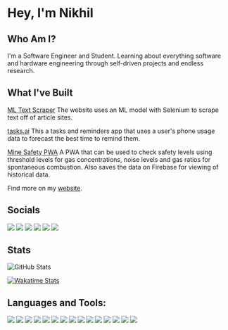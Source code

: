 
# Hey, I'm Nikhil

## Who Am I?

I'm a Software Engineer and Student.
Learning about everything software and hardware engineering through self-driven projects and endless research.

## What I've Built

[ML Text Scraper](https://ml-text-scraper.herokuapp.com/)
The website uses an ML model with Selenium to scrape text off of article sites.

[tasks.ai](https://play.google.com/store/apps/details?id=com.appnamenull.mlscheduler)
This a tasks and reminders app that uses a user's phone usage data to forecast the best time to remind them.

[Mine Safety PWA](https://play.google.com/store/apps/details?id=com.Sil.minepwa1)
A PWA that can be used to check safety levels using threshold levels for gas concentrations, noise levels and gas ratios for spontaneous combustion.
Also saves the data on Firebase for viewing of historical data.

Find more on my [website](https://silhub.web.app/).
<br/>

## Socials

[<img src="https://img.shields.io/website-up-down-green-red/http/monip.org.svg?style=for-the-badge&logo=appveyor&logoColor=white&color=teal">][website]
[<img src="https://img.shields.io/badge/Twitter-1DA1F2?style=for-the-badge&logo=twitter&logoColor=white">][twitter]
[<img src="https://img.shields.io/badge/LinkedIn-0077B5?style=for-the-badge&logo=linkedin&logoColor=white">][linkedin]
[<img src="https://img.shields.io/badge/Instagram-E4405F?style=for-the-badge&logo=instagram&logoColor=white">][instagram]
[<img src="https://img.shields.io/badge/Google_Play-414141?style=for-the-badge&logo=google-play&logoColor=white">][playstore]
[<img src="https://img.shields.io/badge/Itch.io-FA5C5C?style=for-the-badge&logo=itch.io&logoColor=white">][itch.io]
<br/>

## Stats

![GitHub Stats](https://github-readme-stats.vercel.app/api?username=nikhilnair31&hide=stars,prs,issues,contribs&theme=omni&hide_border=true )

[![Wakatime Stats](https://github-readme-stats.vercel.app/api/wakatime?username=nikhilnair31&layout=compact&theme=omni&hide_border=true)](https://github.com/anuraghazra/github-readme-stats)

## Languages and Tools:

[<img src="https://img.shields.io/badge/Python-14354C?style=for-the-badge&logo=python&logoColor=white">][website]
[<img src="https://img.shields.io/badge/HTML5-E34F26?style=for-the-badge&logo=html5&logoColor=white">][website]
[<img src="	https://img.shields.io/badge/CSS3-1572B6?style=for-the-badge&logo=css3&logoColor=white">][website]
[<img src="https://img.shields.io/badge/JavaScript-F7DF1E?style=for-the-badge&logo=javascript&logoColor=white">][website]
[<img src="https://img.shields.io/badge/C%23-239120?style=for-the-badge&logo=c-sharp&logoColor=white">][website]
[<img src="https://img.shields.io/badge/C%2B%2B-00599C?style=for-the-badge&logo=c%2B%2B&logoColor=white">][website]
[<img src="https://img.shields.io/badge/C-00599C?style=for-the-badge&logo=c&logoColor=white">][website]
[<img src="https://img.shields.io/badge/Java-ED8B00?style=for-the-badge&logo=java&logoColor=white">][website]
[<img src="https://img.shields.io/badge/Kotlin-0095D5?&style=for-the-badge&logo=kotlin&logoColor=white">][website]
[<img src="https://img.shields.io/badge/jQuery-0769AD?style=for-the-badge&logo=jquery&logoColor=white">][website]
[<img src="https://img.shields.io/badge/Flask-000000?style=for-the-badge&logo=flask&logoColor=white">][website]
[<img src="https://img.shields.io/badge/MySQL-00000F?style=for-the-badge&logo=mysql&logoColor=white">][website]
[<img src="https://img.shields.io/badge/SQLite-07405E?style=for-the-badge&logo=sqlite&logoColor=white">][website]
[<img src="https://img.shields.io/badge/Unity-100000?style=for-the-badge&logo=unity&logoColor=white">][website]
[<img src="https://img.shields.io/badge/Heroku-430098?style=for-the-badge&logo=heroku&logoColor=white">][website]

<br />

[website]: https://silhub.web.app/
[twitter]: https://twitter.com/_silhouettte_
[instagram]: https://www.instagram.com/_nikhilnair_/
[gmail]: mailto:niknair31898@gmail.com
[linkedin]: https://www.linkedin.com/in/nikhilnair31/
[playstore]: https://play.google.com/store/apps/dev?id=5678454527601486137
[itch.io]: https://silhouttte.itch.io/
